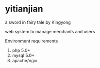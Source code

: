 # yitianjian
a sword in fairy tale by Kingyong

web system to manage merchants and users

Environment requirements
 1. php 5.0+
 2. mysql 5.0+
 3. apache/ngix
